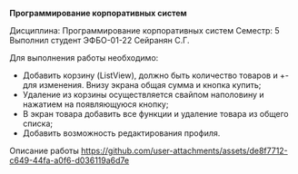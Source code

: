 **Программирование корпоративных систем**

Дисциплина: Программирование корпоративных систем
Семестр: 5
Выполнил студент ЭФБО-01-22 Сейранян С.Г.

Для выполнения работы необходимо:
- Добавить корзину (ListView), должно быть количество товаров и +- для изменения. Внизу экрана общая сумма и кнопка купить;
- Удаление из корзины осуществляется свайпом наполовину и нажатием на появляющуюся кнопку;
- В экран товара добавить все функции и удаление товара из общего списка;
- Добавить возможность редактирования профиля.

Описание работы
https://github.com/user-attachments/assets/de8f7712-c649-44fa-a0f6-d036119a6d7e


